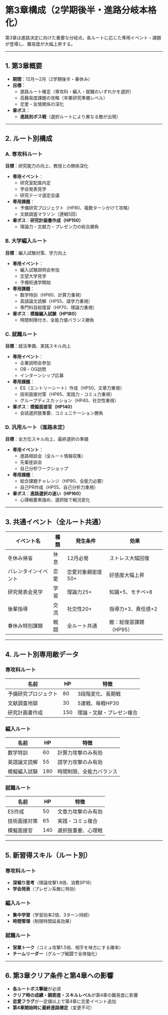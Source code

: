 # 第3章構成（2学期後半・進路分岐本格化）

第3章は進路決定に向けた重要な分岐点。各ルートに応じた専用イベント・課題が登場し、難易度が大幅上昇する。

---

## 1. 第3章概要
- **期間**：12月～2月（2学期後半・春休み）
- **目標**：
  - 進路ルート確定（専攻科・編入・就職のいずれかを選択）
  - 高難易度課題の攻略（卒業研究準備レベル）
  - 恋愛・友情関係の深化
- **章ボス**：
  - **進路別ボス戦**（選択ルートにより異なる敵が出現）

---

## 2. ルート別構成

### A. 専攻科ルート
**目標**：研究能力の向上、教授との関係深化
- **専用イベント**：
  - 研究室配属内定
  - 学会発表見学
  - 研究テーマ選定会議
- **専用課題**：
  - 予備研究プロジェクト（HP80、複数ターンかけて攻略）
  - 文献調査マラソン（連戦5回）
- **章ボス**：**研究計画書作成（HP150）**
  - 理論力・文献力・プレゼン力の総合勝負

### B. 大学編入ルート  
**目標**：編入試験対策、学力向上
- **専用イベント**：
  - 編入試験説明会参加
  - 志望大学見学
  - 予備校通学開始
- **専用課題**：
  - 数学特訓（HP60、計算力重視）
  - 英語論文読解（HP55、語学力重視）
  - 専門科目総復習（HP70、理論力重視）
- **章ボス**：**模擬編入試験（HP180）**
  - 時間制限付き、全能力値バランス勝負

### C. 就職ルート
**目標**：就活準備、実践スキル向上
- **専用イベント**：
  - 企業説明会参加
  - OB・OG訪問
  - インターンシップ応募
- **専用課題**：
  - ES（エントリーシート）作成（HP50、文章力重視）
  - 技術面接対策（HP65、実践力・コミュ力重視）
  - グループディスカッション（HP40、社交性重視）
- **章ボス**：**模擬面接官（HP140）**
  - 会話選択肢重要、コミュニケーション勝負

### D. 汎用ルート（進路未定）
**目標**：全方位スキル向上、最終選択の準備
- **専用イベント**：
  - 進路相談会（全ルート情報収集）
  - 先輩座談会
  - 自己分析ワークショップ
- **専用課題**：
  - 総合課題チャレンジ（HP90、全能力必要）
  - 自己PR作成（HP55、自己分析力重視）
- **章ボス**：**進路選択の迷い（HP160）**
  - 心理戦要素強め、選択肢で戦況変化

---

## 3. 共通イベント（全ルート共通）

| イベント名              | 種類     | 発生条件                | 効果 |
|------------------------|----------|------------------------|------|
| 冬休み帰省             | 休息     | 12月必発               | ストレス大幅回復 |
| バレンタインイベント    | 恋愛     | 恋愛対象親密度50+      | 好感度大幅上昇 |
| 研究発表会見学         | 学習     | 理論力25+              | 知識+5、モチベ+8 |
| 後輩指導              | 交流     | 社交性20+              | 指導力+3、責任感+2 |
| 春休み特別課題         | 戦闘     | 全ルート共通           | 敵：総復習課題（HP95） |

---

## 4. ルート別専用敵データ

### 専攻科ルート
| 名前                | HP  | 特徴                      |
|--------------------|-----|---------------------------|
| 予備研究プロジェクト | 80  | 3段階変化、長期戦         |
| 文献調査地獄       | 30  | 5連戦、毎戦HP30          |
| 研究計画書作成     | 150 | 理論・文献・プレゼン複合   |

### 編入ルート  
| 名前            | HP  | 特徴                      |
|----------------|-----|---------------------------|
| 数学特訓       | 60  | 計算力攻撃のみ有効         |
| 英語論文読解   | 55  | 語学力攻撃のみ有効         |
| 模擬編入試験   | 180 | 時間制限、全能力バランス    |

### 就職ルート
| 名前              | HP  | 特徴                      |
|------------------|-----|---------------------------|
| ES作成           | 50  | 文章力攻撃のみ有効         |
| 技術面接対策     | 65  | 実践・コミュ複合           |
| 模擬面接官       | 140 | 選択肢重要、心理戦         |

---

## 5. 新習得スキル（ルート別）

### 専攻科ルート
- **深堀り思考**（理論攻撃1.8倍、消費SP18）
- **学会発表**（プレゼン系敵に特効）

### 編入ルート
- **集中学習**（学習効率2倍、3ターン持続）
- **時間管理**（制限時間延長効果）

### 就職ルート  
- **営業トーク**（コミュ攻撃1.5倍、相手を味方にする確率）
- **チームリーダー**（グループ戦闘で全体強化）

---

## 6. 第3章クリア条件と第4章への影響
- **各ルートボス撃破**が必須
- **クリア時の成績・親密度・スキルレベル**が第4章の難易度に影響
- **恋愛フラグ**が一定値以上で第4章に恋愛イベント追加
- **第4章開始時に最終進路確定**（変更不可）
